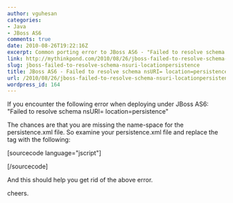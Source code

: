 ```yaml
---
author: vguhesan
categories:
- Java
- JBoss AS6
comments: true
date: 2010-08-26T19:22:16Z
excerpt: Common porting error to JBoss AS6 - "Failed to resolve schema nsURI= location=persistence"
link: http://mythinkpond.com/2010/08/26/jboss-failed-to-resolve-schema-nsuri-locationpersistence/
slug: jboss-failed-to-resolve-schema-nsuri-locationpersistence
title: JBoss AS6 - Failed to resolve schema nsURI= location=persistence
url: /2010/08/26/jboss-failed-to-resolve-schema-nsuri-locationpersistence/
wordpress_id: 164
---
```


If you encounter the following error when deploying under JBoss AS6:
"Failed to resolve schema nsURI= location=persistence"

The chances are that you are missing the name-space for the persistence.xml file. So examine your persistence.xml file and replace the <persistence> tag with the following:

[sourcecode language="jscript"]

<persistence
 xmlns="http://java.sun.com/xml/ns/persistence"
 xmlns:xsi="http://www.w3.org/2001/XMLSchema-instance"
 xsi:schemaLocation="http://java.sun.com/xml/ns/persistence
 http://java.sun.com/xml/ns/persistence/persistence_1_0.xsd"
 version="1.0">

[/sourcecode]

And this should help you get rid of the above error.

cheers.
